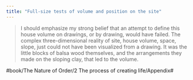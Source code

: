 ```yaml
---
title: "Full-size tests of volume and position on the site"
---
```


> I should emphasize my strong belief that an attempt to define this house volume on drawings, or by drawing, would have failed. The complex three-dimensional reality of site, house volume, space, slope, just could not have been visualized from a drawing. It was the little blocks of balsa wood themselves, and the arrangements they made on the sloping clay, that led to the volume.  

#book/The Nature of Order/2 The process of creating life/Appendix#